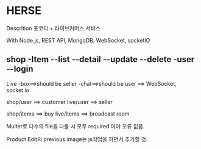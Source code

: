 # HERSE

Descrition
옷코디 + 라이브커머스 서비스

With Node.js, REST API, MongoDB, WebSocket, socketIO

shop
-Item
--list
--detail
--update
--delete
-user
--login
--
Live
-box==>should be seller
-chat==>should be user
==> WebSocket, socket.io

shop/user ==> customer
live/user ==> seller

shop/items ==> buy
live/items ==> broadcast room

Multer로 다수의 file을 다룰 시 모두 required 여야 오류 없음.

Product Edit의 previous image는 js작업을 하면서 추가할 것.
